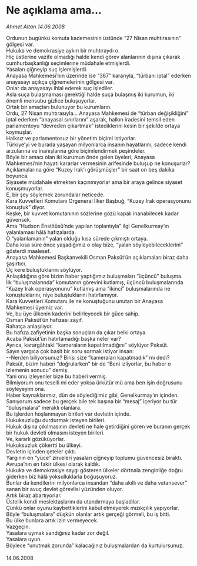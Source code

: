 # Ne açıklama ama...

*Ahmet Altan 14.06.2008*

<div class="taraf_structure_2col_1zq">
<div class="margen_n">



 <p>Ordunun bugünkü komuta kademesinin üstünde “27 Nisan muhtırasının” gölgesi var.<br/>
Hukuka ve demokrasiye aykırı bir muhtıraydı o.<br/>
Hiç üstlerine vazife olmadığı halde kendi görev alanlarının dışına çıkarak cumhurbaşkanlığı seçimlerine müdahale etmişlerdi.<br/>
Yasaları çiğneyip suç işlemişlerdi.<br/>
Anayasa Mahkemesi’nin üzerinde ise “367” kararıyla, “türbanı iptal” ederken anayasayı açıkça çiğnemelerinin gölgesi var.<br/>
Onlar da anayasayı ihlal ederek suç işlediler.<br/>
Asla suça bulaşmaması gerektiği halde suça bulaşmış iki kurumun, iki önemli mensubu gizlice buluşuyorlar.<br/>
Ortak bir amaçları bulunuyor bu kurumların.<br/>
Ordu, 27 Nisan muhtırasıyla... Anayasa Mahkemesi de “türban değişikliğini” iptal ederken “anayasal sınırlarını” aşarak, halkın iradesini temsil eden parlamentoyu “devreden çıkartmak” istediklerini kesin bir şekilde ortaya koymuşlar.<br/>
Halksız ve parlamentosuz bir yönetim biçimi istiyorlar.<br/>
Türkiye’yi ve burada yaşayan milyonlarca insanın hayatlarını, sadece kendi arzularına ve inanışlarına göre biçimlendirmek peşindeler.<br/>
Böyle bir amacı olan iki kurumun önde gelen üyeleri, Anayasa Mahkemesi’nin hayati kararlar vermesinin arifesinde buluşup ne konuşurlar?<br/>
Açıklamalarına göre “Kuzey Irak’ı görüşmüşler” bir saat on beş dakika boyunca.<br/>
Siyasete müdahale etmekten kaçınmıyorlar ama bir araya gelince siyaset konuşmuyorlar.<br/>
E, bir şey söylemek zorundalar neticede.<br/>
Kara Kuvvetleri Komutanı Orgeneral İlker Başbuğ, “Kuzey Irak operasyonunu konuştuk” diyor.<br/>
Keşke, bir kuvvet komutanının sözlerine gözü kapalı inanabilecek kadar güvensek.<br/>
Ama “Hudson Enstitüsü’nde yapılan toplantıyla” ilgi Genelkurmay’ın yalanlaması hâlâ hafızalarda.<br/>
O “yalanlamanın” yalan olduğu kısa sürede çıkmıştı ortaya.<br/>
Daha kısa süre önce yaşadığımız o olay bize, “yalan söyleyebileceklerini” gösterdi maalesef.<br/>
Anayasa Mahkemesi Başkanvekili Osman Paksüt’ün açıklamaları biraz daha şaşırtıcı.<br/>
Üç kere buluştuklarını söylüyor.<br/>
Anlaşıldığına göre bizim haber yaptığımız buluşmaları “üçüncü” buluşma.<br/>
İlk “buluşmalarında” komutanın görevini kutlamış, üçüncü buluşmalarında “Kuzey Irak operasyonunu” kutlamış ama “ikinci” buluşmalarında ne konuştuklarını, niye buluştuklarını hatırlamıyor.<br/>
Kara Kuvvetleri Komutanı ile ne konuştuğunu unutan bir Anayasa Mahkemesi üyemiz var.<br/>
Ve, bu üye ülkenin kaderini belirleyecek bir güce sahip.<br/>
Osman Paksüt’ün hafızası zayıf.<br/>
Rahatça anlaşılıyor.<br/>
Bu hafıza zafiyetinin başka sonuçları da çıkar belki ortaya.<br/>
Acaba Paksüt’ün hatırlamadığı başka neler var?<br/>
Ayrıca, karargâhtaki “kameraların kapatılmadığını” söylüyor Paksüt.<br/>
Sayın yargıca çok basit bir soru sormak istiyor insan:<br/>
--Nerden biliyorsunuz? Birisi size “kameraları kapatmadık” mı dedi?<br/>
Paksüt, bizim haberi “doğrularken” bir de “Beni izliyorlar, bu haber o izlemenin sonucu” demiş.<br/>
Yani onu izleyenler bize bu haberi vermiş.<br/>
Bilmiyorum onu teselli mi eder yoksa ürkütür mü ama ben işin doğrusunu söyleyeyim ona.<br/>
Haber kaynaklarımız, dün de söylediğimiz gibi, Genelkurmay’ın içinden.<br/>
Sanıyorum sadece bu gerçek bile tek başına bir “mesaj” içeriyor bu tür “buluşmalara” meraklı olanlara.<br/>
Bu işlerden hoşlanmayan birileri var devletin içinde.<br/>
Hukuksuzluğu durdurmak isteyen birileri.<br/>
Hukuk dışına çıkılmasının devleti ne hale getirdiğini gören ve buranın gerçek bir hukuk devleti olmasını isteyen birileri.<br/>
Ve, kararlı gözüküyorlar.<br/>
Hukuksuzluk çökertti bu ülkeyi.<br/>
Devletin içinden çeteler çıktı.<br/>
Yargının en “yüce” zirveleri yasaları çiğneyip toplumu güvencesiz bıraktı.<br/>
Avrupa’nın en fakir ülkesi olarak kaldık.<br/>
Hukuka ve demokrasiye saygı gösteren ülkeler dörtnala zenginliğe doğru giderken biz hâlâ yoksulluklarla boğuşuyoruz.<br/>
Bunlar da kendilerini milyonlarca insandan “daha akıllı ve daha vatansever” sanan bir avuç devlet görevlisi yüzünden oluyor.<br/>
Artık biraz abartıyorlar.<br/>
Üstelik kendi meslektaşlarını da utandırmaya başladılar.<br/>
Çünkü onlar oyunu kaybettiklerini kabul etmeyerek mızıkçılık yapıyorlar.<br/>
Böyle “buluşmalara” düşkün olanlar artık gerçeği görmeli, bu iş bitti.<br/>
Bu ülke bunlara artık izin vermeyecek.<br/>
Vazgeçin.<br/>
Yasalara uymak sandığınız kadar zor değil.<br/>
Yasalara uyun.<br/>
Böylece “unutmak zorunda” kalacağınız buluşmalardan da kurtulursunuz.<br/>
<br/>
14.06.2008</p>
<br/>
<br/>
<br/>



<br/>


<div id="taraf_not">
</div>

</div>


</div>
